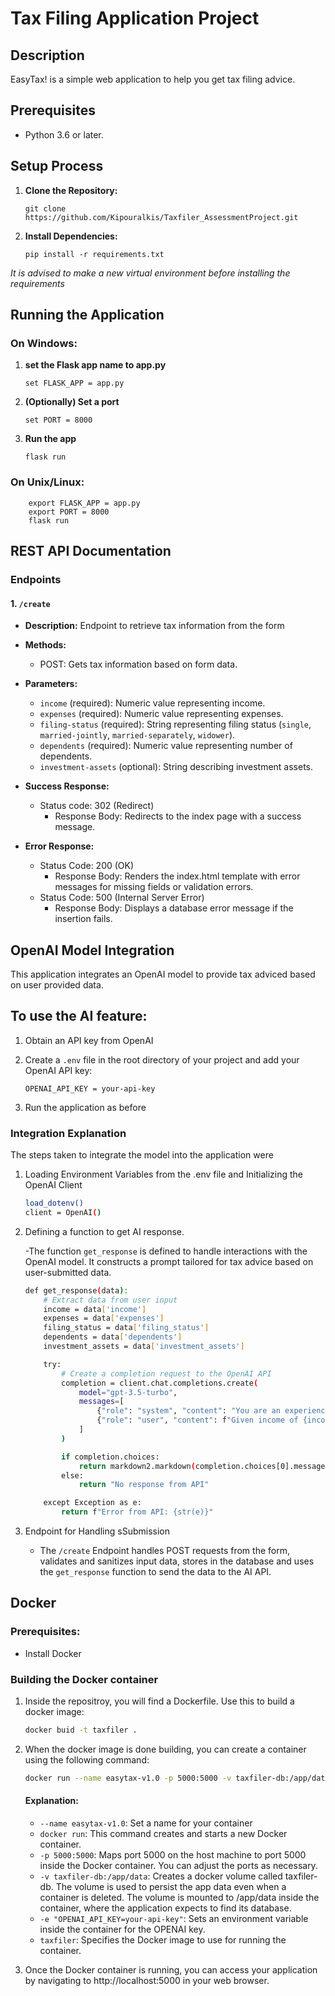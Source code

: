 # Tax Filing Application Project

## Description

EasyTax! is a simple web application to help you get tax filing advice.

## Prerequisites

- Python 3.6 or later.

## Setup Process

1.  **Clone the Repository:**

    ```shell
    git clone https://github.com/Kipouralkis/Taxfiler_AssessmentProject.git

    ```

2. **Install Dependencies:**

    ```shell
    pip install -r requirements.txt
    ```

_It is advised to make a new virtual environment before installing the requirements_


## Running the Application

### On Windows: 

1. **set the Flask app name to app.py**

    ```shell
    set FLASK_APP = app.py
    ```

2. **(Optionally) Set a port**

    ```shell
    set PORT = 8000
    ```

3. **Run the app**

    ```shell
    flask run
    ```

### On Unix/Linux:

```shell
    export FLASK_APP = app.py
    export PORT = 8000
    flask run
```

## REST API Documentation

### Endpoints

#### 1. `/create`

- **Description:** Endpoint to retrieve tax information from the form

- **Methods:**
    - POST: Gets tax information based on form data.

- **Parameters:**
  - `income` (required): Numeric value representing income.
  - `expenses` (required): Numeric value representing expenses.
  - `filing-status` (required): String representing filing status (`single`, `married-jointly`, `married-separately`, `widower`).
  - `dependents` (required): Numeric value representing number of dependents.
  - `investment-assets` (optional): String describing investment assets.

- **Success Response:**
    -  Status code: 302 (Redirect)
        - Response Body: Redirects to the index page with a success message.

- **Error Response:**
    - Status Code: 200 (OK)
        - Response Body: Renders the index.html template with error messages for missing fields or validation errors.
    - Status Code: 500 (Internal Server Error)
        - Response Body: Displays a database error message if the insertion fails.


## OpenAI Model Integration

This application integrates an OpenAI model to provide tax adviced based on user provided data. 

## To use the AI feature:

1. Obtain an API key from OpenAI

2. Create a `.env` file in the root directory of your project and add your OpenAI API key:

    ```shell
    OPENAI_API_KEY = your-api-key
    ```
3. Run the application as before


### Integration Explanation

The steps taken to integrate the model into the application were

1. Loading Environment Variables from the .env file and Initializing the OpenAI Client

    ```bash
    load_dotenv()
    client = OpenAI()
    ```

2. Defining a function to get AI response.

    -The function `get_response` is defined to handle interactions with the OpenAI model. It constructs a prompt tailored for tax advice based on user-submitted data.

    ```bash
    def get_response(data):
        # Extract data from user input
        income = data['income']
        expenses = data['expenses']
        filing_status = data['filing_status']
        dependents = data['dependents']
        investment_assets = data['investment_assets']

        try:
            # Create a completion request to the OpenAI API
            completion = client.chat.completions.create(
                model="gpt-3.5-turbo",
                messages=[
                    {"role": "system", "content": "You are an experienced accountant. Your name is Jeff. Your mission is to help people file their taxes as easily as possible. Don't forget to introduce yourself by saying you're Jeff the accountant."},
                    {"role": "user", "content": f"Given income of {income}, expenses of {expenses}, filing status of {filing_status}, {dependents} dependents, and investment assets of {investment_assets}, provide tax advice. Don't forget to include some general hot tips. If investment assets are not provided, consider that there might not be any investments"}
                ]
            )

            if completion.choices:
                return markdown2.markdown(completion.choices[0].message.content)
            else:
                return "No response from API"

        except Exception as e:
            return f"Error from API: {str(e)}"

    ```

3. Endpoint for Handling sSubmission

    - The `/create` Endpoint handles POST requests from the form, validates and sanitizes input data, stores in the database and uses the `get_response` function to send the data to the AI API.



## Docker

### Prerequisites: 
- Install Docker

### Building the Docker container

1. Inside the repositroy, you will find a Dockerfile. Use this to build a docker image:

    ```bash
    docker buid -t taxfiler .
    ```

2. When the docker image is done building, you can create a container using the following command:

    ```bash
    docker run --name easytax-v1.0 -p 5000:5000 -v taxfiler-db:/app/data -e "OPENAI_API_KEY=your-api-key" taxfiler
    ```

    #### Explanation:

    - `--name easytax-v1.0`: Set a name for your container
    - `docker run`: This command creates and starts a new Docker container.
    - `-p 5000:5000`: Maps port 5000 on the host machine to port 5000 inside the Docker container. You can adjust the ports as necessary.
    - `-v taxfiler-db:/app/data`: Creates a docker volume called taxfiler-db. The volume is used to persist the app data even when a container is deleted. The volume is mounted to /app/data inside the container, where the application expects to find its database.
    - `-e "OPENAI_API_KEY=your-api-key"`: Sets an environment variable inside the container for the OPENAI key.
    - `taxfiler`: Specifies the Docker image to use for running the container.

4. Once the Docker container is running, you can access your application by navigating to http://localhost:5000 in your web browser.
